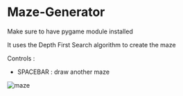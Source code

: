 # Maze-Generator

Make sure to have pygame module installed

It uses the Depth First Search algorithm to create the maze

Controls : 
- SPACEBAR : draw another maze

![maze](https://user-images.githubusercontent.com/83479553/158626266-1ed5306a-53bc-4f4b-9ce1-663d8e88bfac.png)
